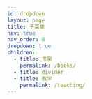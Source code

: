 ```yaml
---
id: dropdown
layout: page
title: 子菜单
nav: true
nav_order: 8
dropdown: true
children:
  - title: 书架
    permalink: /books/
  - title: divider
  - title: 教学
    permalink: /teaching/
---
```

